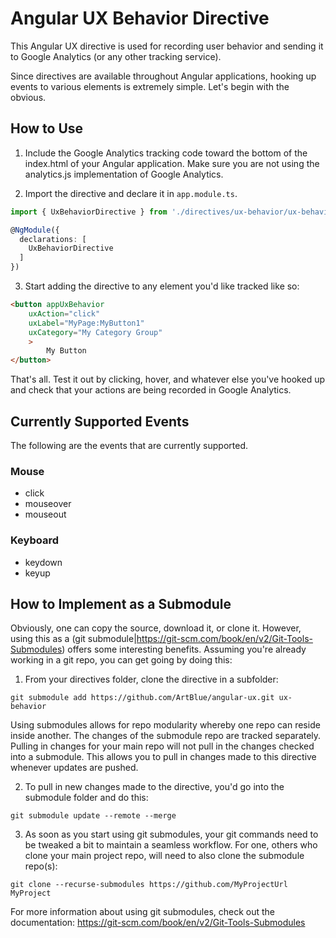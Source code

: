 # Angular UX Behavior Directive
This Angular UX directive is used for recording user behavior and sending it to Google Analytics (or any other tracking service).

Since directives are available throughout Angular applications, hooking up events to various elements is extremely simple. Let's begin with the obvious.

## How to Use

1. Include the Google Analytics tracking code toward the bottom of the index.html of your Angular application. Make sure you are not using the analytics.js implementation of Google Analytics.

2. Import the directive and declare it in `app.module.ts`.

`````typescript
import { UxBehaviorDirective } from './directives/ux-behavior/ux-behavior.directive';

@NgModule({
  declarations: [
	UxBehaviorDirective
  ]
})
`````

3. Start adding the directive to any element you'd like tracked like so:

`````html
<button appUxBehavior 
    uxAction="click" 
    uxLabel="MyPage:MyButton1"
    uxCategory="My Category Group"
    >
        My Button
</button>
`````

That's all. Test it out by clicking, hover, and whatever else you've hooked up and check that your actions are being recorded in Google Analytics.

## Currently Supported Events
The following are the events that are currently supported. 

### Mouse

* click
* mouseover
* mouseout

### Keyboard

* keydown
* keyup

## How to Implement as a Submodule
Obviously, one can copy the source, download it, or clone it. However, using this as a (git submodule|https://git-scm.com/book/en/v2/Git-Tools-Submodules) offers some interesting benefits. Assuming you're already working in a git repo, you can get going by doing this:

1. From your directives folder, clone the directive in a subfolder:
`````
git submodule add https://github.com/ArtBlue/angular-ux.git ux-behavior
`````

Using submodules allows for repo modularity whereby one repo can reside inside another. The changes of the submodule repo are tracked separately. Pulling in changes for your main repo will not pull in the changes checked into a submodule. This allows you to pull in changes made to this directive whenever updates are pushed.

2. To pull in new changes made to the directive, you'd go into the submodule folder and do this:

`````
git submodule update --remote --merge
`````

3. As soon as you start using git submodules, your git commands need to be tweaked a bit to maintain a seamless workflow. For one, others who clone your main project repo, will need to also clone the submodule repo(s):

`````
git clone --recurse-submodules https://github.com/MyProjectUrl MyProject
`````

For more information about using git submodules, check out the documentation: https://git-scm.com/book/en/v2/Git-Tools-Submodules

